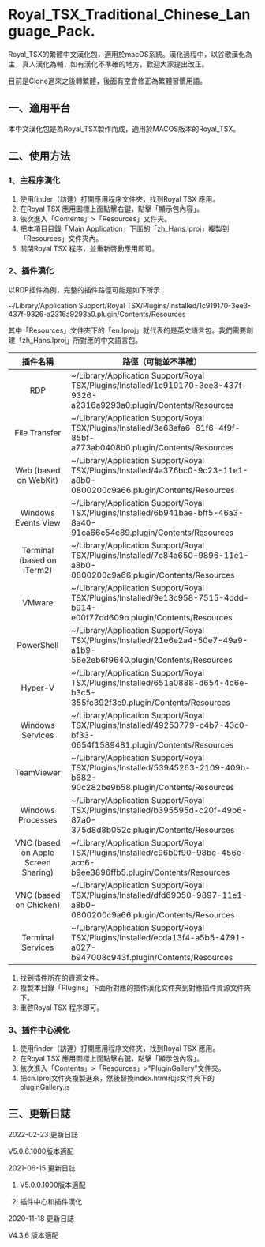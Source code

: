 # Royal_TSX_Traditional_Chinese_Language_Pack.
Royal_TSX的繁體中文漢化包，適用於macOS系統。漢化過程中，以谷歌漢化為主，真人漢化為輔，如有漢化不準確的地方，歡迎大家提出改正。

目前是Clone過來之後轉繁體，後面有空會修正為繁體習慣用語。

## 一、適用平台

本中文漢化包是為Royal_TSX製作而成，適用於MACOS版本的Royal_TSX。

## 二、使用方法

### 1、主程序漢化

1. 使用finder（訪達）打開應用程序文件夾，找到Royal TSX 應用。
2. 在Royal TSX 應用圖標上面點擊右鍵，點擊「顯示包內容」。
3. 依次進入「Contents」>「Resources」文件夾。
4. 把本項目目錄「Main Application」下面的「zh_Hans.lproj」複製到「Resources」文件夾內。
5. 關閉Royal TSX 程序，並重新啓動應用即可。

### 2、插件漢化

以RDP插件為例，完整的插件路徑可能是如下所示：

~/Library/Application Support/Royal TSX/Plugins/Installed/1c919170-3ee3-437f-9326-a2316a9293a0.plugin/Contents/Resources

其中「Resources」文件夾下的「en.lproj」就代表的是英文語言包。我們需要創建「zh_Hans.lproj」所對應的中文語言包。

|              插件名稱               | 路徑（可能並不準確）                                         |
| :---------------------------------: | ------------------------------------------------------------ |
|                 RDP                 | ~/Library/Application Support/Royal TSX/Plugins/Installed/1c919170-3ee3-437f-9326-a2316a9293a0.plugin/Contents/Resources |
|            File Transfer            | ~/Library/Application Support/Royal TSX/Plugins/Installed/3e63afa6-61f6-4f9f-85bf-a773ab0408b0.plugin/Contents/Resources |
|        Web (based on WebKit)        | ~/Library/Application Support/Royal TSX/Plugins/Installed/4a376bc0-9c23-11e1-a8b0-0800200c9a66.plugin/Contents/Resources |
|         Windows Events View         | ~/Library/Application Support/Royal TSX/Plugins/Installed/6b941bae-bff5-46a3-8a40-91ca66c54c89.plugin/Contents/Resources |
|     Terminal (based on iTerm2)      | ~/Library/Application Support/Royal TSX/Plugins/Installed/7c84a650-9896-11e1-a8b0-0800200c9a66.plugin/Contents/Resources |
|               VMware                | ~/Library/Application Support/Royal TSX/Plugins/Installed/9e13c958-7515-4ddd-b914-e00f77dd609b.plugin/Contents/Resources |
|             PowerShell              | ~/Library/Application Support/Royal TSX/Plugins/Installed/21e6e2a4-50e7-49a9-a1b9-56e2eb6f9640.plugin/Contents/Resources |
|               Hyper-V               | ~/Library/Application Support/Royal TSX/Plugins/Installed/651a0888-d654-4d6e-b3c5-355fc392f3c9.plugin/Contents/Resources |
|          Windows Services           | ~/Library/Application Support/Royal TSX/Plugins/Installed/49253779-c4b7-43c0-bf33-0654f1589481.plugin/Contents/Resources |
|             TeamViewer              | ~/Library/Application Support/Royal TSX/Plugins/Installed/53945263-2109-409b-b682-90c282be9b58.plugin/Contents/Resources |
|          Windows Processes          | ~/Library/Application Support/Royal TSX/Plugins/Installed/b395595d-c20f-49b6-87a0-375d8d8b052c.plugin/Contents/Resources |
| VNC (based on Apple Screen Sharing) | ~/Library/Application Support/Royal TSX/Plugins/Installed/c96b0f90-98be-456e-acc6-b9ee3896ffb5.plugin/Contents/Resources |
|       VNC (based on Chicken)        | ~/Library/Application Support/Royal TSX/Plugins/Installed/dfd69050-9897-11e1-a8b0-0800200c9a66.plugin/Contents/Resources |
|          Terminal Services          | ~/Library/Application Support/Royal TSX/Plugins/Installed/ecda13f4-a5b5-4791-a027-b947008c943f.plugin/Contents/Resources |

1. 找到插件所在的資源文件。
2. 複製本目錄「Plugins」下面所對應的插件漢化文件夾到對應插件資源文件夾下。
3. 重啓Royal TSX 程序即可。

### 3、插件中心漢化

1. 使用finder（訪達）打開應用程序文件夾，找到Royal TSX 應用。
2. 在Royal TSX 應用圖標上面點擊右鍵，點擊「顯示包內容」。
3. 依次進入「Contents」>「Resources」>"PluginGallery"文件夾。
4. 把cn.lproj文件夾複製進來，然後替換index.html和js文件夾下的pluginGallery.js

## 三、更新日誌

2022-02-23 更新日誌

V5.0.6.1000版本適配

2021-06-15 更新日誌

1. V5.0.0.1000版本適配

2. 插件中心和插件漢化

2020-11-18  更新日誌

V4.3.6 版本適配
